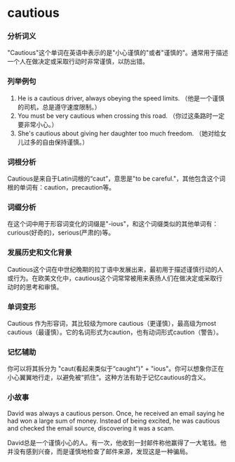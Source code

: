 # cautious

### 分析词义

  

"Cautious"这个单词在英语中表示的是"小心谨慎的"或者"谨慎的"。通常用于描述一个人在做决定或采取行动时非常谨慎，以防出错。

  

### 列举例句

  

1.  He is a cautious driver, always obeying the speed limits. （他是一个谨慎的司机，总是遵守速度限制。）
2.  You must be very cautious when crossing this road. （你过这条路时一定要非常小心。）
3.  She's cautious about giving her daughter too much freedom. （她对给女儿过多的自由保持谨慎。）

  

### 词根分析

  

Cautious是来自于Latin词根的“caut”，意思是"to be careful."，其他包含这个词根的单词有：caution，precaution等。

  

### 词缀分析

  

在这个词中用于形容词变化的词缀是"-ious"，和这个词缀类似的其他单词有：curious(好奇的)，serious(严肃的)等。

  

### 发展历史和文化背景

  

Cautious这个词在中世纪晚期的拉丁语中发展出来，最初用于描述谨慎行动的人或行为。在欧美文化中，cautious这个词常常被用来表扬人们在做决定或采取行动时的思考和审慎。

  

### 单词变形

  

Cautious 作为形容词，其比较级为more cautious（更谨慎），最高级为most cautious（最谨慎）。它的名词形式为caution，也有动词形式caution（警告）。

  

### 记忆辅助

  

你可以将其拆分为 "caut(看起来类似于“caught”)" + "ious"。你可以想象你正在小心翼翼地行走，以避免被“抓住”。这种方法有助于记忆cautious的含义。

  

### 小故事

  

David was always a cautious person. Once, he received an email saying he had won a large sum of money. Instead of being excited, he was cautious and checked the email source, discovering it was a scam.

  

David总是一个谨慎小心的人。有一次，他收到一封邮件称他赢得了一大笔钱。他并没有感到兴奋，而是谨慎地检查了邮件来源，发现这是一种骗局。
